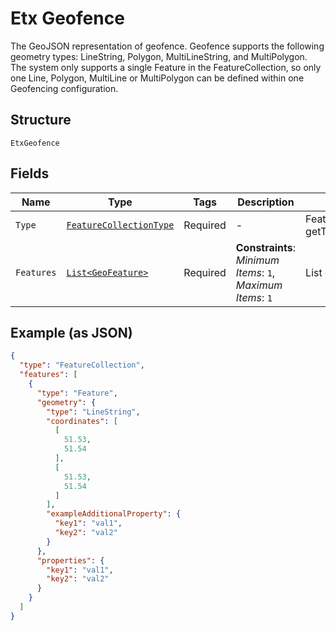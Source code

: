 
# Etx Geofence

The GeoJSON representation of geofence. Geofence supports the following geometry types: LineString, Polygon, MultiLineString, and MultiPolygon. The system only supports a single Feature in the FeatureCollection, so only one Line, Polygon, MultiLine or MultiPolygon can be defined within one Geofencing configuration.

## Structure

`EtxGeofence`

## Fields

| Name | Type | Tags | Description | Getter | Setter |
|  --- | --- | --- | --- | --- | --- |
| `Type` | [`FeatureCollectionType`](../../doc/models/feature-collection-type.md) | Required | - | FeatureCollectionType getType() | setType(FeatureCollectionType type) |
| `Features` | [`List<GeoFeature>`](../../doc/models/geo-feature.md) | Required | **Constraints**: *Minimum Items*: `1`, *Maximum Items*: `1` | List<GeoFeature> getFeatures() | setFeatures(List<GeoFeature> features) |

## Example (as JSON)

```json
{
  "type": "FeatureCollection",
  "features": [
    {
      "type": "Feature",
      "geometry": {
        "type": "LineString",
        "coordinates": [
          [
            51.53,
            51.54
          ],
          [
            51.53,
            51.54
          ]
        ],
        "exampleAdditionalProperty": {
          "key1": "val1",
          "key2": "val2"
        }
      },
      "properties": {
        "key1": "val1",
        "key2": "val2"
      }
    }
  ]
}
```

